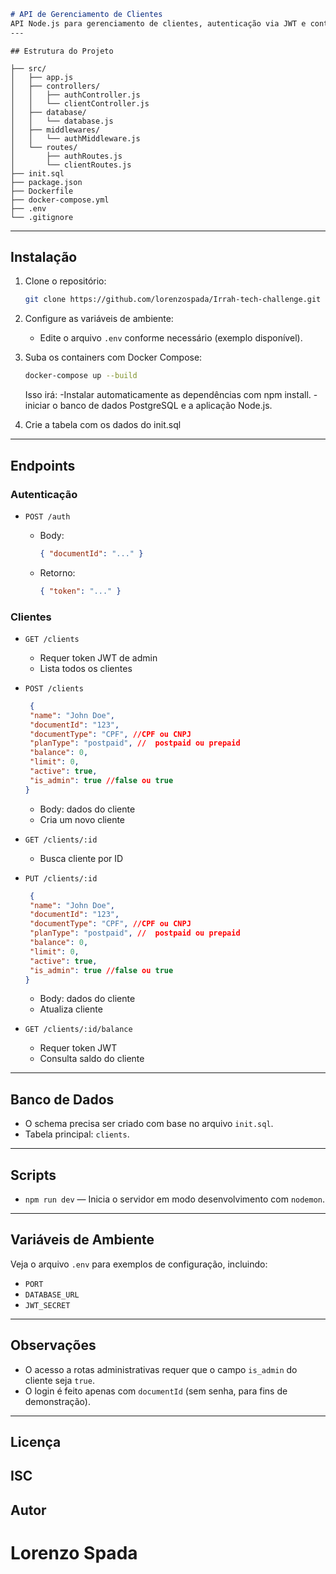 ```markdown
# API de Gerenciamento de Clientes
API Node.js para gerenciamento de clientes, autenticação via JWT e controle de acesso administrativo, utilizando Express e PostgreSQL e Docker + Dbeaver.
---
```

```
## Estrutura do Projeto

├── src/
│   ├── app.js
│   ├── controllers/
│   │   ├── authController.js
│   │   └── clientController.js
│   ├── database/
│   │   └── database.js
│   ├── middlewares/
│   │   └── authMiddleware.js
│   └── routes/
│       ├── authRoutes.js
│       └── clientRoutes.js
├── init.sql
├── package.json
├── Dockerfile
├── docker-compose.yml
├── .env
└── .gitignore
```

---

## Instalação

1. Clone o repositório:
   ```bash
   git clone https://github.com/lorenzospada/Irrah-tech-challenge.git

2. Configure as variáveis de ambiente:

   * Edite o arquivo `.env` conforme necessário (exemplo disponível).

3. Suba os containers com Docker Compose:

   ```bash
   docker-compose up --build
   ```
   Isso irá: 
   -Instalar automaticamente as dependências com npm install.
   -iniciar o banco de dados PostgreSQL e a aplicação Node.js.

4. Crie a tabela com os dados do init.sql
---

## Endpoints

### Autenticação

* `POST /auth`

  * Body:

    ```json
    { "documentId": "..." }
    ```
  * Retorno:

    ```json
    { "token": "..." }
    ```

### Clientes

* `GET /clients`

  * Requer token JWT de admin
  * Lista todos os clientes

* `POST /clients`

   ```json
    {
    "name": "John Doe",
    "documentId": "123",
    "documentType": "CPF", //CPF ou CNPJ
    "planType": "postpaid", //  postpaid ou prepaid
    "balance": 0,
    "limit": 0,
    "active": true,
    "is_admin": true //false ou true
   }
   ```

  * Body: dados do cliente
  * Cria um novo cliente

* `GET /clients/:id`

  * Busca cliente por ID

* `PUT /clients/:id`

   ```json
    {
    "name": "John Doe",
    "documentId": "123",
    "documentType": "CPF", //CPF ou CNPJ
    "planType": "postpaid", //  postpaid ou prepaid
    "balance": 0,
    "limit": 0,
    "active": true,
    "is_admin": true //false ou true
   }
   ```

  * Body: dados do cliente
  * Atualiza cliente

* `GET /clients/:id/balance`

  * Requer token JWT
  * Consulta saldo do cliente

---

## Banco de Dados

* O schema precisa ser criado com base no arquivo `init.sql`.
* Tabela principal: `clients`.

---

## Scripts

* `npm run dev` — Inicia o servidor em modo desenvolvimento com `nodemon`.

---

## Variáveis de Ambiente

Veja o arquivo `.env` para exemplos de configuração, incluindo:

* `PORT`
* `DATABASE_URL`
* `JWT_SECRET`

---

## Observações

* O acesso a rotas administrativas requer que o campo `is_admin` do cliente seja `true`.
* O login é feito apenas com `documentId` (sem senha, para fins de demonstração).

---

## Licença
ISC
---

## Autor
# Lorenzo Spada




